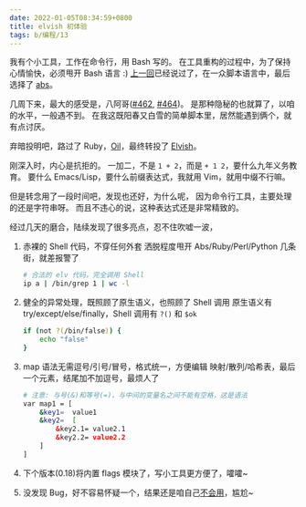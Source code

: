 ```yaml
---
date: 2022-01-05T08:34:59+0800
title: elvish 初体验
tags: b/编程/13
---
```


我有个小工具，工作在命令行，用 Bash 写的。
在工具重构的过程中，为了保持心情愉快，必须甩开 Bash 语言 :)
[上一回][prev]已经说过了，在一众脚本语言中，最后选择了 [abs][abs]。

几周下来，最大的感受是，八阿哥([#462][462], [#464][464])。
是那种隐秘的也就算了，以咱的水平，一般遇不到。
在我这既阳春又白雪的简单脚本里，居然能遇到俩个，就有点讨厌。

弃暗投明吧，路过了 Ruby，[Oil][oil]，最终转投了 [Elvish][elv]。

刚深入时，内心是抗拒的。
一加二，不是 `1 + 2`，而是 `+ 1 2`，要什么九年义务教育。
要什么 Emacs/Lisp，要什么前缀表达式，我就用 Vim，就用中缀不行嘛。

但是转念用了一段时间吧，发现也还好，为什么呢，
因为命令行工具，主要处理的还是字符串呀。
而且不违心的说，这种表达式还是非常精致的。

经过几天的磨合，陆续发现了很多亮点，忍不住吹嘘一波，

 1. 赤裸的 Shell 代码，不穿任何外套
    洒脱程度甩开 Abs/Ruby/Perl/Python 几条街，就差报警了

    ```sh
    # 合法的 elv 代码，完全调用 Shell
    ip a | /bin/grep 1 | wc -l
    ```

 2. 健全的异常处理，既照顾了原生语义，也照顾了 Shell 调用
    原生语义有 try/except/else/finally，Shell 调用有 `?()` 和 `$ok`

    ```sh
    if (not ?(/bin/false)) {
        echo "false"
    }
    ```

 3. map 语法无需逗号/引号/冒号，格式统一，方便编辑
    映射/散列/哈希表，最后一个元素，结尾加不加逗号，最烦人了

    ```sh
    # 注意: 与号(&)和等号(=)，与中间的变量名之间不能有空格，这是语法
    var map1 = [
        &key1=  value1
        &key2=  [
            &key2.1= value2.1
            &key2.2= value2.2
        ]
    ]
    ```

  4. 下个版本(0.18)将内置 flags 模块了，写小工具更方便了，嚯嚯~
  5. 没发现 Bug，好不容易怀疑一个，结果还是咱自己[不会用][use]，尴尬~

[prev]: https://du1ab.one/2021/%E8%84%9A%E6%9C%AC%E8%AF%AD%E8%A8%80%E4%B8%A4%E6%97%A5%E6%B8%B8/
[elv]: https://elv.sh/
[abs]: https://www.abs-lang.org/
[462]: https://github.com/abs-lang/abs/issues/462
[464]: https://github.com/abs-lang/abs/issues/464
[oil]: https://www.oilshell.org/
[use]: https://github.com/elves/elvish/issues/1467
